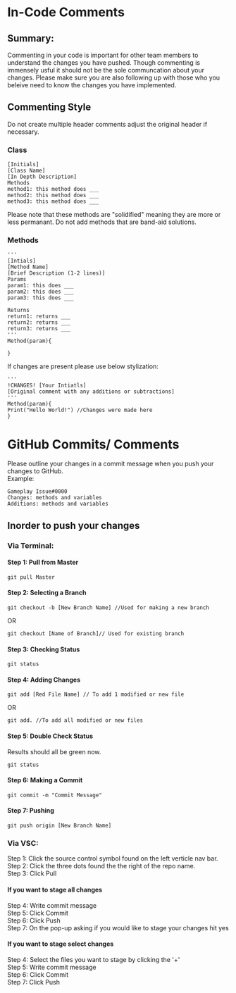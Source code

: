 # In-Code Comments
## Summary:
Commenting in your code is important for other team members to understand the changes you have pushed.
Though commenting is immensely usful it should not be the sole communcation about your changes.
Please make sure you are also following up with those who you beleive need to know the changes you have implemented.

## Commenting Style
Do not create multiple header comments adjust the original header if necessary.
### Class
```
[Initials]
[Class Name]
[In Depth Description]
Methods
method1: this method does ___
method2: this method does ___
method3: this method does ___
```
Please note that these methods are "solidified" meaning they are more or less permanant.
Do not add methods that are band-aid solutions.
### Methods
```
'''
[Intials]
[Method Name]
[Brief Description (1-2 lines)]
Params
param1: this does ___
param2: this does ___
param3: this does ___

Returns
return1: returns ___
return2: returns ___
return3: returns ___
'''
Method(param){

}
```
If changes are present please use below stylization:
```
'''
!CHANGES! [Your Intiatls]
[Original comment with any additions or subtractions]
'''
Method(param){
Print("Hello World!") //Changes were made here
}
```
# GitHub Commits/ Comments
Please outline your changes in a commit message when you push your changes to GitHub.
<br>Example:
```
Gameplay Issue#0000 
Changes: methods and variables
Additions: methods and variables
```
## Inorder to push your changes

### Via Terminal:
#### Step 1: Pull from Master
```
git pull Master
```
#### Step 2: Selecting a Branch
```
git checkout -b [New Branch Name] //Used for making a new branch
```
OR
```
git checkout [Name of Branch]// Used for existing branch
```
#### Step 3: Checking Status
```
git status
```
#### Step 4: Adding Changes
```
git add [Red File Name] // To add 1 modified or new file
```
OR
```
git add. //To add all modified or new files
```
#### Step 5: Double Check Status
Results should all be green now.
```
git status
```
#### Step 6: Making a Commit
```
git commit -m "Commit Message"
```
#### Step 7: Pushing
```
git push origin [New Branch Name]
```
### Via VSC:
Step 1: Click the source control symbol found on the left verticle nav bar.
<br>Step 2: Click the three dots found the the right of the repo name.
<br>Step 3: Click Pull
#### If you want to stage all changes 
Step 4: Write commit message
<br>Step 5: Click Commit
<br>Step 6: Click Push
<br>Step 7: On the pop-up asking if you would like to stage your changes hit yes
#### If you want to stage select changes
Step 4: Select the files you want to stage by clicking the '+'
<br>Step 5: Write commit message
<br>Step 6: Click Commit
<br>Step 7: Click Push

